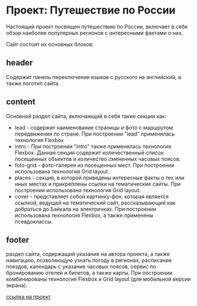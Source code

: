 # Проект: Путешествие по России #
Настоящий проект посвящен путешествию по России, включает в себя обзор наиболее популярных регионов с интересными фактами о них.

Сайт состоит их основных блоков:
## header ##
Содержит панель переключения языков с русского на английский, а также логотип сайта.

## content ##
Основной раздел сайта, включающий в себя такие секции как:
* lead - содержит наименование страницы и фото с маршрутом передвижения по стране. При построении "lead" применялась технология Flexbox 
* intro - При построении "intro" также применялась технология Flexbox. Данная секция содержит количественный список посещенных объектов и количество смененных часовых поясов.
* foto-grid - фото-галерея из посещенных мест. При построении использована технология Grid layout.
* places - секция, в которой приведены интересные факты о тех или иных
местах и прикреплены ссылки на тематические сайты. При построении использована технология Grid layout.
* cover - представляет собой картинку-фон, которая является ссылкой, ведущей на тематический сайт, рассказывающий как добраться до Байкала на электричках. При построении использована  технология Flexbox, а также применены псевдоклассы.

## footer ##
раздел сайта, содержащий указание на автора проекта, а также навигацию, позволяющую узнать погоду в регионах, расписание поездов, календарь с указание часовых поясов, сервис по бронированию отелей и билетов, а также карты. При построении комбинированы технология Flexbox и Grid layout (для мобильной версии экрана).

[ссылка на проект](https://Shalyagina.github.io/russian-travel)
